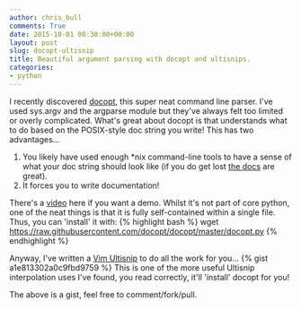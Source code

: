 ```yaml
---
author: chris_bull
comments: True
date: 2015-10-01 00:30:00+00:00
layout: post
slug: docopt-ultisnip
title: Beautiful argument parsing with docopt and ultisnips.
categories:
- python
---
```


I recently discovered [docopt](https://github.com/docopt/docopt), this super neat command line parser. I've used sys.argv and the argparse module but they've always felt too limited or overly complicated. What's great about docopt is that understands what to do based on the POSIX-style doc string you write! This has two advantages...

1. You likely have used enough *nix command-line tools to have a sense of what your doc string should look like (if you do get lost [the docs](https://github.com/docopt/docopt) are great).
1. It forces you to write documentation!

There's a [video](http://docopt.org/) here if you want a demo. Whilst it's not part of core python, one of the neat things is that it is fully self-contained within a single file. Thus, you can 'install' it with: 
{% highlight bash %}
wget https://raw.githubusercontent.com/docopt/docopt/master/docopt.py
{% endhighlight %}

Anyway, I've written a [Vim Ultisnip](http://vimcasts.org/episodes/ultisnips-python-interpolation/) to do all the work for you...
{% gist a1e813302a0c9fbd9759 %}
This is one of the more useful Ultisnip interpolation uses I've found, you read correctly, it'll 'install' docopt for you!

The above is a gist, feel free to comment/fork/pull.
